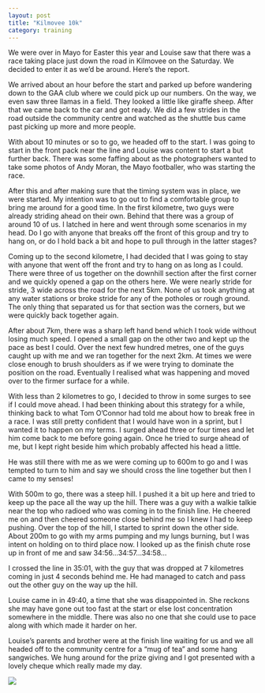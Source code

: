```yaml
---
layout: post
title: "Kilmovee 10k"
category: training
---
```

We were over in Mayo for Easter this year and Louise saw that there was a race taking place just down the road in Kilmovee on the Saturday. We decided to enter it as we’d be around. Here’s the report.

We arrived about an hour before the start and parked up before wandering down to the GAA club where we could pick up our numbers. On the way, we even saw three llamas in a field. They looked a little like giraffe sheep. After that we came back to the car and got ready. We did a few strides in the road outside the community centre and watched as the shuttle bus came past picking up more and more people.

With about 10 minutes or so to go, we headed off to the start. I was going to start in the front pack near the line and Louise was content to start a but further back. There was some faffing about as the photographers wanted to take some photos of Andy Moran, the Mayo footballer, who was starting the race.

After this and after making sure that the timing system was in place, we were started. My intention was to go out to find a comfortable group to bring me around for a good time. In the first kilometre, two guys were already striding ahead on their own. Behind that there was a group of around 10 of us. I latched in here and went through some scenarios in my head. Do I go with anyone that breaks off the front of this group and try to hang on, or do I hold back a bit and hope to pull through in the latter stages?

Coming up to the second kilometre, I had decided that I was going to stay with anyone that went off the front and try to hang on as long as I could. There were three of us together on the downhill section after the first corner and we quickly opened a gap on the others here. We were nearly stride for stride, 3 wide across the road for the next 5km. None of us took anything at any water stations or broke stride for any of the potholes or rough ground. The only thing that separated us for that section was the corners, but we were quickly back together again.

After about 7km, there was a sharp left hand bend which I took wide without losing much speed. I opened a small gap on the other two and kept up the pace as best I could. Over the next few hundred metres, one of the guys caught up with me and we ran together for the next 2km. At times we were close enough to brush shoulders as if we were trying to dominate the position on the road. Eventually I realised what was happening and moved over to the firmer surface for a while.

With less than 2 kilometres to go, I decided to throw in some surges to see if I could move ahead. I had been thinking about this strategy for a while, thinking back to what Tom O’Connor had told me about how to break free in a race. I was still pretty confident that I would have won in a sprint, but I wanted it to happen on my terms. I surged ahead three or four times and let him come back to me before going again. Once he tried to surge ahead of me, but I kept right beside him which probably affected his head a little.

He was still there with me as we were coming up to 600m to go and I was tempted to turn to him and say we should cross the line together but then I came to my senses!

With 500m to go, there was a steep hill. I pushed it a bit up here and tried to keep up the pace all the way up the hill. There was a guy with a walkie talkie near the top who radioed who was coming in to the finish line. He cheered me on and then cheered someone close behind me so I knew I had to keep pushing. Over the top of the hill, I started to sprint down the other side. About 200m to go with my arms pumping and my lungs burning, but I was intent on holding on to third place now. I looked up as the finish chute rose up in front of me and saw 34:56…34:57…34:58…

I crossed the line in 35:01, with the guy that was dropped at 7 kilometres coming in just 4 seconds behind me. He had managed to catch and pass out the other guy on the way up the hill.

Louise came in in 49:40, a time that she was disappointed in. She reckons she may have gone out too fast at the start or else lost concentration somewhere in the middle. There was also no one that she could use to pace along with which made it harder on her.

Louise’s parents and brother were at the finish line waiting for us and we all headed off to the community centre for a “mug of tea” and some hang sangwiches. We hung around for the prize giving and I got presented with a lovely cheque which really made my day.

![](https://farm8.staticflickr.com/7573/16145565832_a70ebeb74e_o.jpg)

